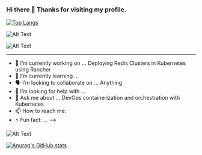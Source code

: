 ### Hi there 👋 Thanks for visiting my profile. 

[![Top Langs](https://github-readme-stats.vercel.app/api/top-langs/?username=DanielPickens)](https://github.com/anuraghazra/github-readme-stats)

 

 
![Alt Text](https://media.giphy.com/media/RWJPtq90qOA4E/giphy.gif)




![Alt Text](https://media.giphy.com/media/3og0IwoOyuY3ug4xaM/giphy.gif)


****


- 🔭 I’m currently working on ... Deploying Redis Clusters in Kubernetes using Rancher
- 🌱 I’m currently learning ...
- 🗣 I’m looking to collaborate on ... Anything
- 🤔 I’m looking for help with ...
- 💬 Ask me about ... DevOps containerization and orchestration with Kubernetes 
- 📫 How to reach me: 
- ⚡ Fun fact: ... 
-->











![Alt Text](https://media.giphy.com/media/4heseFMvObk9q/giphy.gif)


[![Anurag's GitHub stats](https://github-readme-stats.vercel.app/api?username=DanielPickens)](https://github.com/anuraghazra/github-readme-stats)
